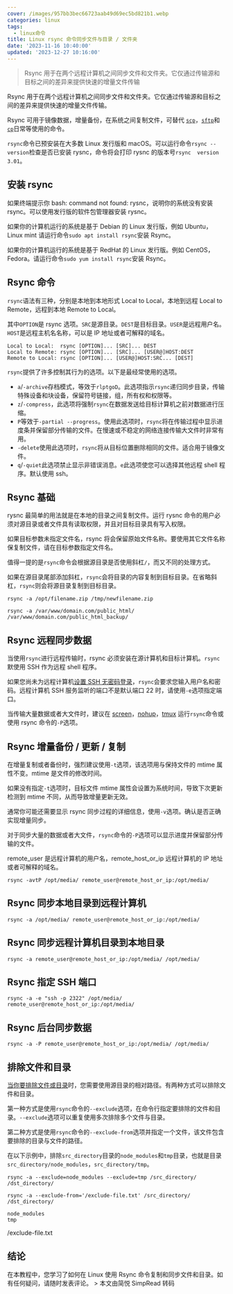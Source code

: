 ```yaml
---
cover: /images/957bb3bec66723aab49d69ec5bd821b1.webp
categories: linux
tags:
  - linux命令
title: Linux rsync 命令同步文件与目录 / 文件夹
date: '2023-11-16 10:40:00'
updated: '2023-12-27 10:16:00'
---
```


> Rsync 用于在两个远程计算机之间同步文件和文件夹。它仅通过传输源和目标之间的差异来提供快速的增量文件传输


Rsync 用于在两个远程计算机之间同步文件和文件夹。它仅通过传输源和目标之间的差异来提供快速的增量文件传输。


Rsync 可用于镜像数据，增量备份，在系统之间复制文件，可替代 [`scp`](https://www.myfreax.com/how-to-use-scp-command-to-securely-transfer-files/)，[`sftp`](https://www.myfreax.com/how-to-use-linux-sftp-command-to-transfer-files/)和 [`cp`](https://www.myfreax.com/cp-command-in-linux/)日常等使用的命令。


`rsync`命令已预安装在大多数 Linux 发行版和 macOS。可以运行命令`rsync --version`检查是否已安装 rysnc，命令将会打印 rysnc 的版本号`rsync  version 3.01`。


## 安装 rsync


如果终端提示你 bash: command not found: rysnc，说明你的系统没有安装 rsync。可以使用发行版的软件包管理器安装 rysnc。


如果你的计算机运行的系统是基于 Debian 的 Linux 发行版，例如 Ubuntu，Linux mint 请运行命令`sudo apt install rsync`安装 Rsync。


如果你的计算机运行的系统是基于 RedHat 的 Linux 发行版。例如 CentOS，Fedora。请运行命令`sudo yum install rsync`安装 Rsync。


## Rsync 命令


`rsync`语法有三种，分别是本地到本地形式 Local to Local，本地到远程 Local to Remote，远程到本地 Remote to Local。


其中`OPTION`是 rsync 选项。`SRC`是源目录。`DEST`是目标目录。`USER`是远程用户名。`HOST`是远程主机名名称，可以是 IP 地址或者可解释的域名。


```text
Local to Local:  rsync [OPTION]... [SRC]... DEST
Local to Remote: rsync [OPTION]... [SRC]... [USER@]HOST:DEST
Remote to Local: rsync [OPTION]... [USER@]HOST:SRC... [DEST]
```


`rsync`提供了许多控制其行为的选项。以下是最经常使用的选项。

- `a`/`-archive`存档模式，等效于`rlptgoD`。此选项指示`rsync`递归同步目录，传输特殊设备和块设备，保留符号链接，组，所有权和权限等。
- `z`/`-compress`，此选项将强制`rsync`在数据发送给目标计算机之前对数据进行压缩。
- `P`等效于`-partial --progress`。使用此选项时，`rsync`将在传输过程中显示进度条并保留部分传输的文件。在慢速或不稳定的网络连接传输大文件时非常有用。
- `-delete`使用此选项时，`rsync`将从目标位置删除相同的文件。适合用于镜像文件。
- `q`/`-quiet`此选项禁止显示非错误消息。`e`此选项使您可以选择其他远程 shell 程序。默认使用 ssh。

## Rsync 基础


rysnc 最简单的用法就是在本地的目录之间复制文件。运行 rysnc 命令的用户必须对源目录或者文件具有读取权限，并且对目标目录具有写入权限。


如果目标参数未指定文件名，rsync 将会保留原始文件名称。要使用其它文件名称保复制文件，请在目标参数指定文件名。


值得一提的是`rsync`命令会根据源目录是否使用斜杠`/`，而又不同的处理方式。


如果在源目录尾部添加斜杠，`rsync`会将目录的内容复制到目标目录。在省略斜杠，`rsync`则会将源目录复制到目标目录。


```text
rsync -a /opt/filename.zip /tmp/newfilename.zip

rsync -a /var/www/domain.com/public_html/ /var/www/domain.com/public_html_backup/
```


## Rsync 远程同步数据


当使用`rsync`进行远程传输时，rsync 必须安装在源计算机和目标计算机。`rsync`默使用 SSH 作为远程 shell 程序。


如果您尚未为远程计算机[设置 SSH 无密码登录](https://www.myfreax.com/how-to-setup-passwordless-ssh-login/)，`rsync`会要求您输入用户名和密码。远程计算机 SSH 服务监听的端口不是默认端口 22 时，请使用`-e`选项指定端口。


当传输大量数据或者大文件时，建议在 [screen](https://www.myfreax.com/how-to-use-linux-screen/)，[nohup](https://www.myfreax.com/linux-nohup-command/)，[tmux](https://www.myfreax.com/getting-started-with-tmux/) 运行`rsync`命令或使用 rsync 命令的`-P`选项。


## Rsync 增量备份 / 更新 / 复制


在增量复制或者备份时，强烈建议使用`-t`选项，该选项用与保持文件的 mtime 属性不变。mtime 是文件的修改时间。


如果没有指定`-t`选项时，目标文件 mtime 属性会设置为系统时间，导致下次更新检测到 mtime 不同，从而导致增量更新无效。


通常你可能还需要显示 rsync 同步过程的详细信息，使用`-v`选项。确认是否正确实现增量同步。


对于同步大量的数据或者大文件，`rsync`命令的`-P`选项可以显示进度并保留部分传输的文件。


remote_user 是远程计算机的用户名，remote_host_or_ip 远程计算机的 IP 地址或者可解释的域名。


```text
rsync -avtP /opt/media/ remote_user@remote_host_or_ip:/opt/media/
```


## Rsync 同步本地目录到远程计算机


```text
rsync -a /opt/media/ remote_user@remote_host_or_ip:/opt/media/
```


## Rsync 同步远程计算机目录到本地目录


```text
rsync -a remote_user@remote_host_or_ip:/opt/media/ /opt/media/
```


## Rsync 指定 SSH 端口


```text
rsync -a -e "ssh -p 2322" /opt/media/ remote_user@remote_host_or_ip:/opt/media/
```


## Rsync 后台同步数据


```text
rsync -a -P remote_user@remote_host_or_ip:/opt/media/ /opt/media/
```


## 排除文件和目录


[当你要](https://www.myfreax.com/how-to-exclude-files-and-directories-with-rsync/)[排除文件或目录](https://www.myfreax.com/how-to-exclude-files-and-directories-with-rsync/)时，您需要使用源目录的相对路径。有两种方式可以排除文件和目录。


第一种方式是使用`rsync`命令的`--exclude`选项，在命令行指定要排除的文件和目录。`--exclude`选项可以重复使用多次排除多个文件与目录。


第二种方式是使用`rsync`命令的`--exclude-from`选项并指定一个文件，该文件包含要排除的目录与文件的路径。


在以下示例中，排除`src_directory`目录的`node_modules`和`tmp`目录，也就是目录`src_directory/node_modules`，`src_directory/tmp`。


```text
rsync -a --exclude=node_modules --exclude=tmp /src_directory/ /dst_directory/
```


```text
rsync -a --exclude-from='/exclude-file.txt' /src_directory/ /dst_directory/
```


```text
node_modules
tmp
```


/exclude-file.txt


## 结论


在本教程中，您学习了如何在 Linux 使用 Rsync 命令复制和同步文件和目录。如有任何疑问，请随时发表评论。 > 本文由简悦 SimpRead 转码

